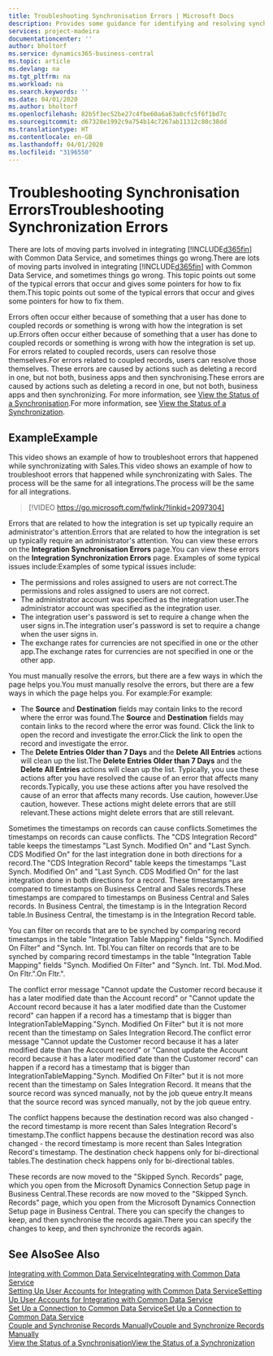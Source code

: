 ```yaml
---
title: Troubleshooting Synchronisation Errors | Microsoft Docs
description: Provides some guidance for identifying and resolving synchronisation errors.
services: project-madeira
documentationcenter: ''
author: bholtorf
ms.service: dynamics365-business-central
ms.topic: article
ms.devlang: na
ms.tgt_pltfrm: na
ms.workload: na
ms.search.keywords: ''
ms.date: 04/01/2020
ms.author: bholtorf
ms.openlocfilehash: 82b5f3ec52be27c4fbe60a6a63a0cfc5f6f1bd7c
ms.sourcegitcommit: d67328e1992c9a754b14c7267ab11312c80c38dd
ms.translationtype: HT
ms.contentlocale: en-GB
ms.lasthandoff: 04/01/2020
ms.locfileid: "3196550"
---
```

# <a name="troubleshooting-synchronization-errors"></a><span data-ttu-id="0080b-103">Troubleshooting Synchronisation Errors</span><span class="sxs-lookup"><span data-stu-id="0080b-103">Troubleshooting Synchronization Errors</span></span>
<span data-ttu-id="0080b-104">There are lots of moving parts involved in integrating [!INCLUDE[d365fin](includes/d365fin_md.md)] with Common Data Service, and sometimes things go wrong.</span><span class="sxs-lookup"><span data-stu-id="0080b-104">There are lots of moving parts involved in integrating [!INCLUDE[d365fin](includes/d365fin_md.md)] with Common Data Service, and sometimes things go wrong.</span></span> <span data-ttu-id="0080b-105">This topic points out some of the typical errors that occur and gives some pointers for how to fix them.</span><span class="sxs-lookup"><span data-stu-id="0080b-105">This topic points out some of the typical errors that occur and gives some pointers for how to fix them.</span></span>

<span data-ttu-id="0080b-106">Errors often occur either because of something that a user has done to coupled records or something is wrong with how the integration is set up.</span><span class="sxs-lookup"><span data-stu-id="0080b-106">Errors often occur either because of something that a user has done to coupled records or something is wrong with how the integration is set up.</span></span> <span data-ttu-id="0080b-107">For errors related to coupled records, users can resolve those themselves.</span><span class="sxs-lookup"><span data-stu-id="0080b-107">For errors related to coupled records, users can resolve those themselves.</span></span> <span data-ttu-id="0080b-108">These errors are caused by actions such as deleting a record in one, but not both, business apps and then synchronising.</span><span class="sxs-lookup"><span data-stu-id="0080b-108">These errors are caused by actions such as deleting a record in one, but not both, business apps and then synchronizing.</span></span> <span data-ttu-id="0080b-109">For more information, see [View the Status of a Synchronisation](admin-how-to-view-synchronization-status.md).</span><span class="sxs-lookup"><span data-stu-id="0080b-109">For more information, see [View the Status of a Synchronization](admin-how-to-view-synchronization-status.md).</span></span>

## <a name="example"></a><span data-ttu-id="0080b-110">Example</span><span class="sxs-lookup"><span data-stu-id="0080b-110">Example</span></span>
<span data-ttu-id="0080b-111">This video shows an example of how to troubleshoot errors that happened while synchronizating with Sales.</span><span class="sxs-lookup"><span data-stu-id="0080b-111">This video shows an example of how to troubleshoot errors that happened while synchronizating with Sales.</span></span> <span data-ttu-id="0080b-112">The process will be the same for all integrations.</span><span class="sxs-lookup"><span data-stu-id="0080b-112">The process will be the same for all integrations.</span></span> 

> [!VIDEO https://go.microsoft.com/fwlink/?linkid=2097304]

<span data-ttu-id="0080b-113">Errors that are related to how the integration is set up typically require an administrator's attention.</span><span class="sxs-lookup"><span data-stu-id="0080b-113">Errors that are related to how the integration is set up typically require an administrator's attention.</span></span> <span data-ttu-id="0080b-114">You can view these errors on the **Integration Synchronisation Errors** page.</span><span class="sxs-lookup"><span data-stu-id="0080b-114">You can view these errors on the **Integration Synchronization Errors** page.</span></span> <span data-ttu-id="0080b-115">Examples of some typical issues include:</span><span class="sxs-lookup"><span data-stu-id="0080b-115">Examples of some typical issues include:</span></span>  
  
* <span data-ttu-id="0080b-116">The permissions and roles assigned to users are not correct.</span><span class="sxs-lookup"><span data-stu-id="0080b-116">The permissions and roles assigned to users are not correct.</span></span>  
* <span data-ttu-id="0080b-117">The administrator account was specified as the integration user.</span><span class="sxs-lookup"><span data-stu-id="0080b-117">The administrator account was specified as the integration user.</span></span>  
* <span data-ttu-id="0080b-118">The integration user's password is set to require a change when the user signs in.</span><span class="sxs-lookup"><span data-stu-id="0080b-118">The integration user's password is set to require a change when the user signs in.</span></span>  
* <span data-ttu-id="0080b-119">The exchange rates for currencies are not specified in one or the other app.</span><span class="sxs-lookup"><span data-stu-id="0080b-119">The exchange rates for currencies are not specified in one or the other app.</span></span>  
  
<span data-ttu-id="0080b-120">You must manually resolve the errors, but there are a few ways in which the page helps you.</span><span class="sxs-lookup"><span data-stu-id="0080b-120">You must manually resolve the errors, but there are a few ways in which the page helps you.</span></span> <span data-ttu-id="0080b-121">For example:</span><span class="sxs-lookup"><span data-stu-id="0080b-121">For example:</span></span>  

* <span data-ttu-id="0080b-122">The **Source** and **Destination** fields may contain links to the record where the error was found.</span><span class="sxs-lookup"><span data-stu-id="0080b-122">The **Source** and **Destination** fields may contain links to the record where the error was found.</span></span> <span data-ttu-id="0080b-123">Click the link to open the record and investigate the error.</span><span class="sxs-lookup"><span data-stu-id="0080b-123">Click the link to open the record and investigate the error.</span></span>  
* <span data-ttu-id="0080b-124">The **Delete Entries Older than 7 Days** and the **Delete All Entries** actions will clean up the list.</span><span class="sxs-lookup"><span data-stu-id="0080b-124">The **Delete Entries Older than 7 Days** and the **Delete All Entries** actions will clean up the list.</span></span> <span data-ttu-id="0080b-125">Typically, you use these actions after you have resolved the cause of an error that affects many records.</span><span class="sxs-lookup"><span data-stu-id="0080b-125">Typically, you use these actions after you have resolved the cause of an error that affects many records.</span></span> <span data-ttu-id="0080b-126">Use caution, however.</span><span class="sxs-lookup"><span data-stu-id="0080b-126">Use caution, however.</span></span> <span data-ttu-id="0080b-127">These actions might delete errors that are still relevant.</span><span class="sxs-lookup"><span data-stu-id="0080b-127">These actions might delete errors that are still relevant.</span></span>

<span data-ttu-id="0080b-128">Sometimes the timestamps on records can cause conflicts.</span><span class="sxs-lookup"><span data-stu-id="0080b-128">Sometimes the timestamps on records can cause conflicts.</span></span> <span data-ttu-id="0080b-129">The "CDS Integration Record" table keeps the timestamps "Last Synch. Modified On" and "Last Synch. CDS Modified On" for the last integration done in both directions for a record.</span><span class="sxs-lookup"><span data-stu-id="0080b-129">The "CDS Integration Record" table keeps the timestamps "Last Synch. Modified On" and "Last Synch. CDS Modified On" for the last integration done in both directions for a record.</span></span> <span data-ttu-id="0080b-130">These timestamps are compared to timestamps on Business Central and Sales records.</span><span class="sxs-lookup"><span data-stu-id="0080b-130">These timestamps are compared to timestamps on Business Central and Sales records.</span></span> <span data-ttu-id="0080b-131">In Business Central, the timestamp is in the Integration Record table.</span><span class="sxs-lookup"><span data-stu-id="0080b-131">In Business Central, the timestamp is in the Integration Record table.</span></span>

<span data-ttu-id="0080b-132">You can filter on records that are to be synched by comparing record timestamps in the table "Integration Table Mapping" fields "Synch. Modified On Filter" and "Synch. Int. Tbl.</span><span class="sxs-lookup"><span data-stu-id="0080b-132">You can filter on records that are to be synched by comparing record timestamps in the table "Integration Table Mapping" fields "Synch. Modified On Filter" and "Synch. Int. Tbl.</span></span> <span data-ttu-id="0080b-133">Mod.</span><span class="sxs-lookup"><span data-stu-id="0080b-133">Mod.</span></span> <span data-ttu-id="0080b-134">On Fltr.".</span><span class="sxs-lookup"><span data-stu-id="0080b-134">On Fltr.".</span></span>

<span data-ttu-id="0080b-135">The conflict error message "Cannot update the Customer record because it has a later modified date than the Account record" or "Cannot update the Account record because it has a later modified date than the Customer record" can happen if a record has a timestamp that is bigger than IntegrationTableMapping."Synch. Modified On Filter" but it is not more recent than the timestamp on Sales Integration Record.</span><span class="sxs-lookup"><span data-stu-id="0080b-135">The conflict error message "Cannot update the Customer record because it has a later modified date than the Account record" or "Cannot update the Account record because it has a later modified date than the Customer record" can happen if a record has a timestamp that is bigger than IntegrationTableMapping."Synch. Modified On Filter" but it is not more recent than the timestamp on Sales Integration Record.</span></span> <span data-ttu-id="0080b-136">It means that the source record was synced manually, not by the job queue entry.</span><span class="sxs-lookup"><span data-stu-id="0080b-136">It means that the source record was synced manually, not by the job queue entry.</span></span> 

<span data-ttu-id="0080b-137">The conflict happens because the destination record was also changed  - the record timestamp is more recent than Sales Integration Record's timestamp.</span><span class="sxs-lookup"><span data-stu-id="0080b-137">The conflict happens because the destination record was also changed  - the record timestamp is more recent than Sales Integration Record's timestamp.</span></span> <span data-ttu-id="0080b-138">The destination check happens only for bi-directional tables.</span><span class="sxs-lookup"><span data-stu-id="0080b-138">The destination check happens only for bi-directional tables.</span></span> 

<span data-ttu-id="0080b-139">These records are now moved to the "Skipped Synch. Records" page, which you open from the Microsoft Dynamics Connection Setup page in Business Central.</span><span class="sxs-lookup"><span data-stu-id="0080b-139">These records are now moved to the "Skipped Synch. Records" page, which you open from the Microsoft Dynamics Connection Setup page in Business Central.</span></span> <span data-ttu-id="0080b-140">There you can specify the changes to keep, and then synchronise the records again.</span><span class="sxs-lookup"><span data-stu-id="0080b-140">There you can specify the changes to keep, and then synchronize the records again.</span></span>

## <a name="see-also"></a><span data-ttu-id="0080b-141">See Also</span><span class="sxs-lookup"><span data-stu-id="0080b-141">See Also</span></span>
[<span data-ttu-id="0080b-142">Integrating with Common Data Service</span><span class="sxs-lookup"><span data-stu-id="0080b-142">Integrating with Common Data Service</span></span>](admin-prepare-dynamics-365-for-sales-for-integration.md)  
[<span data-ttu-id="0080b-143">Setting Up User Accounts for Integrating with Common Data Service</span><span class="sxs-lookup"><span data-stu-id="0080b-143">Setting Up User Accounts for Integrating with Common Data Service</span></span>](admin-setting-up-integration-with-dynamics-sales.md)  
[<span data-ttu-id="0080b-144">Set Up a Connection to Common Data Service</span><span class="sxs-lookup"><span data-stu-id="0080b-144">Set Up a Connection to Common Data Service</span></span>](admin-how-to-set-up-a-dynamics-crm-connection.md)  
[<span data-ttu-id="0080b-145">Couple and Synchronise Records Manually</span><span class="sxs-lookup"><span data-stu-id="0080b-145">Couple and Synchronize Records Manually</span></span>](admin-how-to-couple-and-synchronize-records-manually.md)  
[<span data-ttu-id="0080b-146">View the Status of a Synchronisation</span><span class="sxs-lookup"><span data-stu-id="0080b-146">View the Status of a Synchronization</span></span>](admin-how-to-view-synchronization-status.md)  
